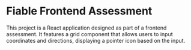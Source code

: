 # Fiable Frontend Assessment

This project is a React application designed as part of a frontend assessment. It features a grid component that allows users to input coordinates and directions, displaying a pointer icon based on the input.
